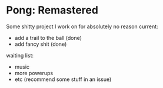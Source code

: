 # Pong: Remastered

Some shitty project I work on for absolutely no reason
current:
- add a trail to the ball (done)
- add fancy shit (done)

waiting list:
- music
- more powerups
- etc (recommend some stuff in an issue)